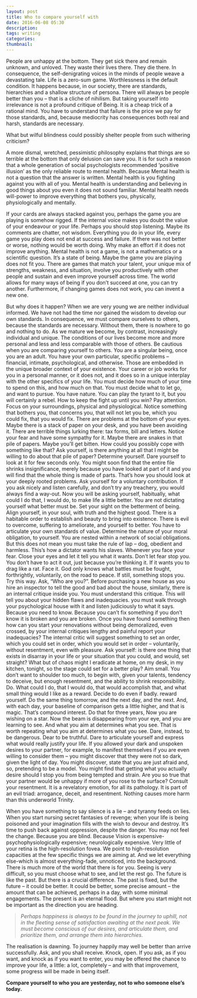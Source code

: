```yaml
---
layout: post
title: Who to compare yourself with
date: 2016-06-08 05:30
description: 
tags: writing
categories: 
thumbnail: 
---
```


People are unhappy at the bottom. They get sick there and remain unknown, and unloved. They waste their lives there. They die there. In consequence, the self-denigrating voices in the minds of people weave a devastating tale. Life is a zero-sum game. Worthlessness is the default condition.  It happens because, in our society, there are standards, hierarchies and a shallow structure of persona. There will always be people better than you – that is a cliche of nihilism. But taking yourself into irrelevance is not a profound critique of Being. It is a cheap trick of a rational mind. You have to understand that failure is the price we pay for those standards, and, because mediocrity has consequences both real and harsh, standards are necessary.

What but wilful blindness could possibly shelter people from such withering criticism?

A more dismal, wretched, pessimistic philosophy explains that things are so terrible at the bottom that only delusion can save you. It is for such a reason that a whole generation of social psychologists recommended ‘positive illusion’ as the only reliable route to mental health. Because Mental health is not a question that the answer is written. Mental health is you fighting against you with all of you. Mental health is understanding and believing in good things about you even it does not sound familiar. Mental health needs will-power to improve everything that bothers you, physically, physiologically and mentally.

If your cards are always stacked against you, perhaps the game you are playing is somehow rigged. If the internal voice makes you doubt the value of your endeavour or your life. Perhaps you should stop listening. Maybe its comments are chatter, not wisdom. Everything you do in your life, every game you play does not end at success and failure. If there was not better or worse, nothing would be worth doing. Why make an effort if it does not improve anything. Mental health is not a game, is not a mathematics or a scientific question. It’s a state of being. Maybe the game you are playing does not fit you. There are games that match your talent, your unique mix of strengths, weakness, and situation, involve you productively with other people and sustain and even improve yourself across time. The world allows for many ways of being if you don’t succeed at one, you can try another. Furthermore, if changing games does not work, you can invent a new one.

But why does it happen?
When we are very young we are neither individual informed. We have not had the time nor gained the wisdom to develop our own standards. In consequence, we must compare ourselves to others, because the standards are necessary. Without them, there is nowhere to go and nothing to do. As we mature we become, by contrast, increasingly individual and unique. The conditions of our lives become more and more personal and less and less comparable with those of others.
Be cautious when you are comparing yourself to others.  You are a singular being, once you are an adult. You have your own particular, specific problems – financial, intimate, psychological, and otherwise. Those are embedded in the unique broader context of your existence. Your career or job works for you in a personal manner, or it does not, and it does so in a unique interplay with the other specifics of your life. You must decide how much of your time to spend on this, and how much on that. You must decide what to let go, and want to pursue. You have nature. You can play the tyrant to it, but you will certainly a rebel.
How to keep the fight up until you win?
Pay attention. Focus on your surroundings, physical and physiological. Notice something that bothers you, that concerns you, that will not let you be, which you could fix, that you would fix. There are problems at the bottom of your eyes. Maybe there is a stack of paper on your desk, and you have been avoiding it. There are terrible things lurking there: tax forms, bill and letters. Notice your fear and have some sympathy for it. Maybe there are snakes in that pile of papers. Maybe you’ll get bitten. How could you possibly cope with something like that?
Ask yourself, is there anything at all that I might be willing to do about that pile of paper?
Determine yourself. Dare yourself to look at it for few seconds only. You might soon find that the entire file shrinks insignificance, merely because you have looked at part of it and you will find that the whole thing is made of parts. That’s how you should look at your deeply rooted problems. Ask yourself for a voluntary contribution. If you ask nicely and listen carefully, and don’t try any treachery, you would always find a way-out. Now you will be asking yourself, habitually, what could I do that, I would do, to make life a little better. You are not dictating yourself what better must be. Set your sight on the betterment of being. Align yourself, in your soul, with truth and the highest good. There is a habitable order to establish and beauty to bring into existence. There is evil to overcome, suffering to ameliorate, and yourself to better. You have to articulate your own standards of value. Determine the nature of your moral obligation, to yourself. You are nested within a network of social obligations. But this does not mean you must take the rule of lap – dog, obedient and harmless. This’s how a dictator wants his slaves. Whenever you face your fear. Close your eyes and let it tell you what it wants.
Don’t let fear stop you. You don’t have to act it out, just because you’re thinking it. If it wants you to drag like a rat. Face it.
God only knows what battles must be fought, forthrightly, voluntarily, on the road to peace. If still, something stops you. Try this way. Ask, “Who are you?”. Before purchasing a new house as you hire an inspector to tell the good and bad about the house, similarly, there is an internal critique inside you. You must understand this critique. This will tell you about your hidden flaws and inadequacies. you must walk through your psychological house with it and listen judiciously to what it says. Because you need to know. Because you can’t fix something if you don’t know it is broken and you are broken.
Once you have found something then how can you start your renovations without being demoralized, even crossed, by your internal critiques lengthy and painful report your inadequacies? The internal critic will suggest something to set an order, which you could set in order, which you would set in order – voluntarily, without resentment, even with pleasure. Ask yourself: is there one thing that exists in disarray in your life or your situation that you could, and would, set straight? What but of chaos might I eradicate at home, on my desk, in my kitchen, tonight, so the stage could set for a better play? Aim small. You don’t want to shoulder too much, to begin with, given your talents, tendency to deceive, but enough resentment, and the ability to shrink responsibility. Do. What could I do, that I would do, that would accomplish that, and what small thing would I like as a reward.
Decide to do even if badly. reward yourself. Do the same thing tomorrow, and the next day, and the next. And, with each day, your baseline of comparison gets a little higher, and that is magic. That’s compound interest. Do that for three years, Now you are wishing on a star. Now the beam is disappearing from your eye, and you are learning to see. And what you aim at determines what you see. That is worth repeating what you aim at determines what you see.
Dare, instead, to be dangerous. Dear to be truthful. Dare to articulate yourself and express what would really justify your life. If you allowed your dark and unspoken desires to your partner, for example, to manifest themselves if you are even willing to consider them – you might discover that they were not so dark, given the light of day.  You might discover, state that you are just afraid and, so, pretending to be a model. You might find that getting what you actually desire should I stop you from being tempted and strain. Are you so true that your partner would be unhappy if more of you rose to the surface? Consult your resentment. It is a revelatory emotion, for all its pathology. It is part of an evil triad: arrogance, deceit, and resentment. Nothing causes more harm than this underworld Trinity.

When you have something to say silence is a lie – and tyranny feeds on lies.  When you start nursing secret fantasies of revenge; when your life is being poisoned and your imagination fills with the wish to devour and destroy. It’s time to push back against oppression, despite the danger. You may not feel the change. Because you are blind. Because Vision is expensive- psychophysiologically expensive; neurologically expensive. Very little of your retina is the high-resolution fovea. We point to high-resolution capacities at the few specific things we are aiming at. And we let everything else-which is almost everything-fade, unnoticed, into the background. There is much more of the world that there is for you. Seeing is very difficult, so you must choose what to see, and let the rest go.
The future is like the past. But there is a crucial difference. The past is fixed, but the future – it could be better. It could be better, some precise amount – the amount that can be achieved, perhaps in a day, with some minimal engagements. The present is an eternal flood. But where you start might not be important as the direction you are heading.

> *Perhaps happiness is always to be found in the journey to uphill, not in the fleeting sense of satisfaction awaiting at the next peak. We must become conscious of our desires, and articulate them, and prioritize them, and arrange them into hierarchies.*

The realisation is dawning. To journey happily may well be better than arrive successfully. Ask, and you shall receive. Knock, open. If you ask, as if you want, and knock as if you want to enter, you may be offered the chance to improve your life, a little: a lot, completely – and with that improvement, some progress will be made in being itself.

**Compare yourself to who you are yesterday, not to who someone else’s today.**